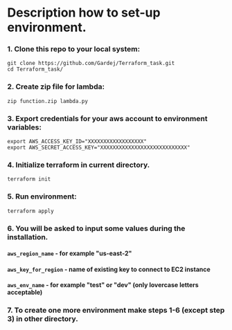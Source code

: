 # Description how to set-up environment.

### 1. Clone this repo to your local system:
```
git clone https://github.com/Gardej/Terraform_task.git
cd Terraform_task/
```
### 2. Create zip file for lambda:
```
zip function.zip lambda.py
```
### 3. Export credentials for your aws account to environment variables:
```
export AWS_ACCESS_KEY_ID="XXXXXXXXXXXXXXXXXX"
export AWS_SECRET_ACCESS_KEY="XXXXXXXXXXXXXXXXXXXXXXXXXXXX"
```
### 4. Initialize terraform in current directory.
```
terraform init
```
### 5. Run environment:
```
terraform apply
```
### 6. You will be asked to input some values during the installation.
#### `aws_region_name`     - for example "us-east-2"
#### `aws_key_for_region`  - name of existing key to connect to EC2 instance
#### `aws_env_name`        - for example "test" or "dev" (only lovercase letters acceptable)

### 7. To create one more environment make steps 1-6 (except step 3) in other directory.
 

